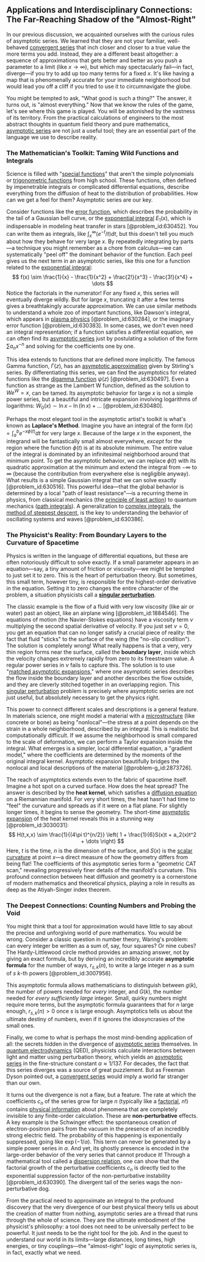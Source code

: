 ## Applications and Interdisciplinary Connections: The Far-Reaching Shadow of the "Almost-Right"

In our previous discussion, we acquainted ourselves with the curious rules of asymptotic series. We learned that they are not your familiar, well-behaved [convergent series](@article_id:147284) that inch closer and closer to a true value the more terms you add. Instead, they are a different beast altogether: a sequence of approximations that gets better and better as you push a parameter to a limit (like $x \to \infty$), but which may spectacularly fail—in fact, diverge—if you try to add up too many terms for a fixed $x$. It's like having a map that is phenomenally accurate for your immediate neighborhood but would lead you off a cliff if you tried to use it to circumnavigate the globe.

You might be tempted to ask, "What good is such a thing?" The answer, it turns out, is "almost everything." Now that we know the rules of the game, let's see where this game is played. You will be astonished by the vastness of its territory. From the practical calculations of engineers to the most abstract thoughts in quantum field theory and pure mathematics, [asymptotic series](@article_id:167898) are not just a useful tool; they are an essential part of the language we use to describe reality.

### The Mathematician's Toolkit: Taming Wild Functions and Integrals

Science is filled with "[special functions](@article_id:142740)" that aren't the simple polynomials or [trigonometric functions](@article_id:178424) from high school. These functions, often defined by impenetrable integrals or complicated differential equations, describe everything from the diffusion of heat to the distribution of probabilities. How can we get a feel for them? Asymptotic series are our key.

Consider functions like the [error function](@article_id:175775), which describes the probability in the tail of a Gaussian bell curve, or the [exponential integral](@article_id:186794) $E_1(x)$, which is indispensable in modeling heat transfer in stars [@problem_id:630452]. You can write them as integrals, like $\int_x^\infty (e^{-t}/t) dt$, but this doesn't tell you much about how they behave for very large $x$. By repeatedly integrating by parts—a technique you might remember as a chore from calculus—we can systematically "peel off" the dominant behavior of the function. Each peel gives us the next term in an asymptotic series, like this one for a function related to the [exponential integral](@article_id:186794):
$$ f(x) \sim \frac{1}{x} - \frac{1}{x^2} + \frac{2!}{x^3} - \frac{3!}{x^4} + \dots $$
Notice the factorials in the numerator! For any fixed $x$, this series will eventually diverge wildly. But for large $x$, truncating it after a few terms gives a breathtakingly accurate approximation. We can use similar methods to understand a whole zoo of important functions, like Dawson's integral, which appears in [plasma physics](@article_id:138657) [@problem_id:630284], or the imaginary error function [@problem_id:630383]. In some cases, we don't even need an integral representation; if a function satisfies a differential equation, we can often find its [asymptotic series](@article_id:167898) just by postulating a solution of the form $\sum a_n x^{-n}$ and solving for the coefficients one by one.

This idea extends to functions that are defined more implicitly. The famous Gamma function, $\Gamma(z)$, has an [asymptotic approximation](@article_id:275376) given by Stirling's series. By differentiating this series, we can find the asymptotics for related functions like the [digamma function](@article_id:173933) $\psi(z)$ [@problem_id:630497]. Even a function as strange as the Lambert W function, defined as the solution to $W e^W = x$, can be tamed. Its asymptotic behavior for large $x$ is not a simple power series, but a beautiful and intricate expansion involving logarithms of logarithms: $W_0(x) \sim \ln x - \ln(\ln x) + \dots$ [@problem_id:630480].

Perhaps the most elegant tool in the asymptotic artist's toolkit is what's known as **Laplace's Method**. Imagine you have an integral of the form $I(x) = \int_a^b e^{-x \phi(t)} dt$ for very large $x$. Because of the large $x$ in the exponent, the integrand will be fantastically small almost everywhere, *except* for the region where the function $\phi(t)$ is at its absolute minimum. The entire value of the integral is dominated by an infinitesimal neighborhood around that minimum point. To get the asymptotic behavior, we can replace $\phi(t)$ with its quadratic approximation at the minimum and extend the integral from $-\infty$ to $\infty$ (because the contribution from everywhere else is negligible anyway). What results is a simple Gaussian integral that we can solve exactly [@problem_id:630516]. This powerful idea—that the global behavior is determined by a local "path of least resistance"—is a recurring theme in physics, from classical mechanics (the [principle of least action](@article_id:138427)) to quantum mechanics ([path integrals](@article_id:142091)). A generalization to [complex integrals](@article_id:202264), the [method of steepest descent](@article_id:147107), is the key to understanding the behavior of oscillating systems and waves [@problem_id:630386].

### The Physicist's Reality: From Boundary Layers to the Curvature of Spacetime

Physics is written in the language of differential equations, but these are often notoriously difficult to solve exactly. If a small parameter appears in an equation—say, a tiny amount of friction or viscosity—we might be tempted to just set it to zero. This is the heart of perturbation theory. But sometimes, this small term, however tiny, is responsible for the highest-order derivative in the equation. Setting it to zero changes the entire character of the problem, a situation physicists call a **[singular perturbation](@article_id:174707)**.

The classic example is the flow of a fluid with very low viscosity (like air or water) past an object, like an airplane wing [@problem_id:1884546]. The equations of motion (the Navier-Stokes equations) have a viscosity term $\nu$ multiplying the second spatial derivative of velocity. If you just set $\nu=0$, you get an equation that can no longer satisfy a crucial piece of reality: the fact that fluid "sticks" to the surface of the wing (the "no-slip condition"). The solution is completely wrong! What really happens is that a very, very thin region forms near the surface, called the **boundary layer**, inside which the velocity changes extremely rapidly from zero to its freestream value. A regular power series in $\nu$ fails to capture this. The solution is to use "[matched asymptotic expansions](@article_id:180172)," where one asymptotic series describes the flow inside the boundary layer and another describes the flow outside, and they are cleverly stitched together in an overlapping region. This [singular perturbation](@article_id:174707) problem is precisely where asymptotic series are not just useful, but absolutely necessary to get the physics right.

This power to connect different scales and descriptions is a general feature. In materials science, one might model a material with a [microstructure](@article_id:148107) (like concrete or bone) as being "nonlocal"—the stress at a point depends on the strain in a whole neighborhood, described by an integral. This is realistic but computationally difficult. If we assume the neighborhood is small compared to the scale of deformation, we can perform a Taylor expansion inside the integral. What emerges is a simpler, local differential equation, a "gradient model," where the coefficients are determined by the moments of the original integral kernel. Asymptotic expansion beautifully bridges the nonlocal and local descriptions of the material [@problem-g_id:2873726].

The reach of asymptotics extends even to the fabric of spacetime itself. Imagine a hot spot on a curved surface. How does the heat spread? The answer is described by the **heat kernel**, which satisfies a [diffusion equation](@article_id:145371) on a Riemannian manifold. For very short times, the heat hasn't had time to "feel" the curvature and spreads as if it were on a flat plane. For slightly longer times, it begins to sense the geometry. The short-time [asymptotic expansion](@article_id:148808) of the heat kernel reveals this in a stunning way [@problem_id:3030031]:
$$ H(t,x,x) \sim \frac{1}{(4\pi t)^{n/2}} \left( 1 + \frac{1}{6}S(x)t + a_2(x)t^2 + \dots \right) $$
Here, $t$ is the time, $n$ is the dimension of the surface, and $S(x)$ is the [scalar curvature](@article_id:157053) at point $x$—a direct measure of how the geometry differs from being flat! The coefficients of this asymptotic series form a "geometric CAT scan," revealing progressively finer details of the manifold's curvature. This profound connection between heat diffusion and geometry is a cornerstone of modern mathematics and theoretical physics, playing a role in results as deep as the Atiyah-Singer index theorem.

### The Deepest Connections: Counting Numbers and Probing the Void

You might think that a tool for approximation would have little to say about the precise and unforgiving world of pure mathematics. You would be wrong. Consider a classic question in number theory, Waring's problem: can every integer be written as a sum of, say, four squares? Or nine cubes? The Hardy-Littlewood circle method provides an amazing answer, not by giving an exact formula, but by deriving an incredibly accurate **asymptotic formula** for the number of ways, $r_{s,k}(n)$, to write a large integer $n$ as a sum of $s$ $k$-th powers [@problem_id:3007956].

This asymptotic formula allows mathematicians to distinguish between $g(k)$, the number of powers needed for *every* integer, and $G(k)$, the number needed for *every sufficiently large* integer. Small, quirky numbers might require more terms, but the asymptotic formula guarantees that for $n$ large enough, $r_{s,k}(n) \gt 0$ once $s$ is large enough. Asymptotics tells us about the ultimate destiny of numbers, even if it ignores the idiosyncrasies of the small ones.

Finally, we come to what is perhaps the most mind-bending application of all: the secrets hidden in the divergence of [asymptotic series](@article_id:167898) themselves. In [quantum electrodynamics](@article_id:153707) (QED), physicists calculate interactions between light and matter using perturbation theory, which yields an [asymptotic series](@article_id:167898) in the fine-structure constant $\alpha \approx 1/137$. For decades, the fact that this series diverges was a source of great puzzlement. But as Freeman Dyson pointed out, a [convergent series](@article_id:147284) would imply a world far stranger than our own.

It turns out the divergence is not a flaw, but a feature. The rate at which the coefficients $c_n$ of the series grow for large $n$ (typically like a [factorial](@article_id:266143), $n!$) contains [physical information](@article_id:152062) about phenomena that are completely invisible to any finite-order calculation. These are **non-perturbative** effects. A key example is the Schwinger effect: the spontaneous creation of electron-positron pairs from the vacuum in the presence of an incredibly strong electric field. The probability of this happening is exponentially suppressed, going like $\exp(-1/\alpha)$. This term can never be generated by a simple power series in $\alpha$. And yet, its ghostly presence is encoded in the large-order behavior of the very series that cannot produce it! Through a mathematical tool called a [dispersion relation](@article_id:138019), one can show that the factorial growth of the perturbative coefficients $c_n$ is directly tied to the exponential suppression factor of the non-perturbative instability [@problem_id:630390]. The divergent tail of the series wags the non-perturbative dog.

From the practical need to approximate an integral to the profound discovery that the very divergence of our best physical theory tells us about the creation of matter from nothing, asymptotic series are a thread that runs through the whole of science. They are the ultimate embodiment of the physicist's philosophy: a tool does not need to be universally perfect to be powerful. It just needs to be the right tool for the job. And in the quest to understand our world in its limits—large distances, long times, high energies, or tiny couplings—the "almost-right" logic of asymptotic series is, in fact, exactly what we need.